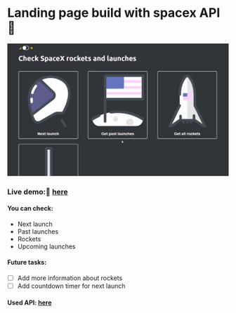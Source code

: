 # Landing page build with spacex API 🚀

![](readmegif.gif)

### Live demo:🚀 [here](https://spacexwatcher.netlify.app/)

#### You can check:
- Next launch
- Past launches
- Rockets
- Upcoming launches


#### Future tasks:

- [ ] Add more information about rockets
- [ ] Add countdown timer for next launch

#### Used API: [here](https://github.com/r-spacex/SpaceX-API)
